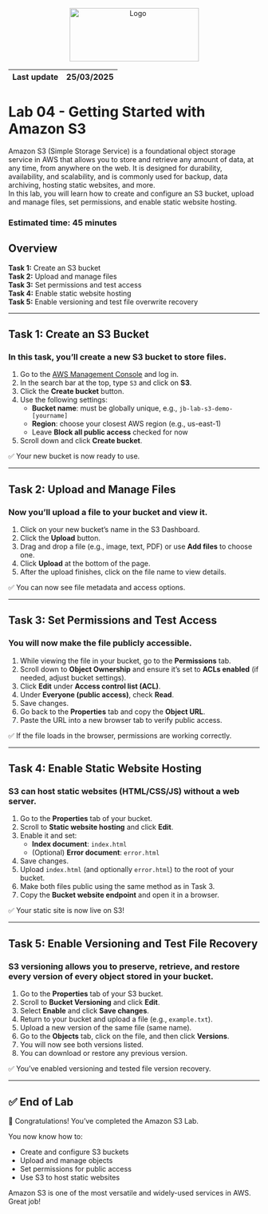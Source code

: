 <p align="center">
  <img src="https://upload.wikimedia.org/wikipedia/commons/8/89/John_bryce_logo.jpg" alt="Logo" width="259" height="107">
</p>  

| Last update | 25/03/2025  |
|-------------|-------------|

# Lab 04 - Getting Started with Amazon S3  
Amazon S3 (Simple Storage Service) is a foundational object storage service in AWS that allows you to store and retrieve any amount of data, at any time, from anywhere on the web.
It is designed for durability, availability, and scalability, and is commonly used for backup, data archiving, hosting static websites, and more.  
In this lab, you will learn how to create and configure an S3 bucket, upload and manage files, set permissions, and enable static website hosting.

### Estimated time: 45 minutes

## Overview
**Task 1:** Create an S3 bucket  
**Task 2:** Upload and manage files  
**Task 3:** Set permissions and test access  
**Task 4:** Enable static website hosting  
**Task 5:** Enable versioning and test file overwrite recovery  

---

## Task 1: Create an S3 Bucket

### In this task, you’ll create a new S3 bucket to store files.

1. Go to the [AWS Management Console](https://console.aws.amazon.com/) and log in.
2. In the search bar at the top, type `S3` and click on **S3**.
3. Click the **Create bucket** button.
4. Use the following settings:
   - **Bucket name**: must be globally unique, e.g., `jb-lab-s3-demo-[yourname]`
   - **Region**: choose your closest AWS region (e.g., us-east-1)
   - Leave **Block all public access** checked for now
5. Scroll down and click **Create bucket**.

✅ Your new bucket is now ready to use.

---

## Task 2: Upload and Manage Files

### Now you’ll upload a file to your bucket and view it.

1. Click on your new bucket’s name in the S3 Dashboard.
2. Click the **Upload** button.
3. Drag and drop a file (e.g., image, text, PDF) or use **Add files** to choose one.
4. Click **Upload** at the bottom of the page.
5. After the upload finishes, click on the file name to view details.

✅ You can now see file metadata and access options.

---

## Task 3: Set Permissions and Test Access

### You will now make the file publicly accessible.

1. While viewing the file in your bucket, go to the **Permissions** tab.
2. Scroll down to **Object Ownership** and ensure it’s set to **ACLs enabled** (if needed, adjust bucket settings).
3. Click **Edit** under **Access control list (ACL)**.
4. Under **Everyone (public access)**, check **Read**.
5. Save changes.
6. Go back to the **Properties** tab and copy the **Object URL**.
7. Paste the URL into a new browser tab to verify public access.

✅ If the file loads in the browser, permissions are working correctly.

---

## Task 4: Enable Static Website Hosting

### S3 can host static websites (HTML/CSS/JS) without a web server.

1. Go to the **Properties** tab of your bucket.
2. Scroll to **Static website hosting** and click **Edit**.
3. Enable it and set:
   - **Index document**: `index.html`
   - (Optional) **Error document**: `error.html`
4. Save changes.
5. Upload `index.html` (and optionally `error.html`) to the root of your bucket.
6. Make both files public using the same method as in Task 3.
7. Copy the **Bucket website endpoint** and open it in a browser.

✅ Your static site is now live on S3!

---

## Task 5: Enable Versioning and Test File Recovery

### S3 versioning allows you to preserve, retrieve, and restore every version of every object stored in your bucket.

1. Go to the **Properties** tab of your S3 bucket.
2. Scroll to **Bucket Versioning** and click **Edit**.
3. Select **Enable** and click **Save changes**.
4. Return to your bucket and upload a file (e.g., `example.txt`).
5. Upload a new version of the same file (same name).
6. Go to the **Objects** tab, click on the file, and then click **Versions**.
7. You will now see both versions listed.
8. You can download or restore any previous version.

✅ You’ve enabled versioning and tested file version recovery.

---

## ✅ End of Lab

🎉 Congratulations! You’ve completed the Amazon S3 Lab.

You now know how to:
- Create and configure S3 buckets
- Upload and manage objects
- Set permissions for public access
- Use S3 to host static websites

Amazon S3 is one of the most versatile and widely-used services in AWS. Great job!
